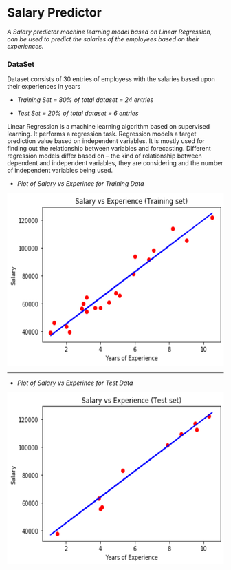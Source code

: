 # Salary Predictor

*A Salary predictor machine learning model based on Linear Regression, can be used to predict the salaries of the employees based on their experiences.*

### DataSet
Dataset consists of 30 entries of employess with the salaries based upon their experiences in years

- *Training Set = 80% of total dataset = 24 entries*

- *Test Set = 20% of total dataset = 6 entries*

Linear Regression is a machine learning algorithm based on supervised learning. It performs a regression task. Regression models a target prediction value based on independent variables. It is mostly used for finding out the relationship between variables and forecasting. Different regression models differ based on – the kind of relationship between dependent and independent variables, they are considering and the number of independent variables being used.

- *Plot of Salary vs Experince for Training Data*

<img src="static/Training Set.png" height = "400" width="600">

---------------------

- *Plot of Salary vs Experince for Test Data*

<img src="static/Test Set.png" height = "400" width="600">


